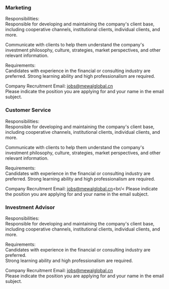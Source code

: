 ### Marketing

Responsibilities:<br />
Responsible for developing and maintaining the company's client base, including cooperative channels, institutional clients, individual clients, and more.

Communicate with clients to help them understand the company's investment philosophy, culture, strategies, market perspectives, and other relevant information.

Requirements: <br />
Candidates with experience in the financial or consulting industry are preferred.
Strong learning ability and high professionalism are required.

Company Recruitment Email: jobs@mewalglobal.cn <br />
Please indicate the position you are applying for and your name in the email subject.

### Customer Service

Responsibilities: <br />
Responsible for developing and maintaining the company's client base, including cooperative channels, institutional clients, individual clients, and more.

Communicate with clients to help them understand the company's investment philosophy, culture, strategies, market perspectives, and other relevant information.

Requirements: <br />
Candidates with experience in the financial or consulting industry are preferred.
Strong learning ability and high professionalism are required.

Company Recruitment Email: jobs@mewalglobal.cn<br/<
Please indicate the position you are applying for and your name in the email subject.

### Investment Advisor
Responsibilities:<br />
Responsible for developing and maintaining the company's client base, including cooperative channels, institutional clients, individual clients, and more.

Requirements:<br />
Candidates with experience in the financial or consulting industry are preferred.<br />
Strong learning ability and high professionalism are required.

Company Recruitment Email: jobs@mewalglobal.cn<br />
Please indicate the position you are applying for and your name in the email subject.

